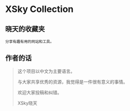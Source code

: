 # XSky Collection

## 晓天的收藏夹

```
分享有趣有用的网站和工具。
```

## 作者的话

> 这个项目以中文为主要语言。
>
> 与大家共享优秀的资源，我觉得是一件很有意义的事情。
>
> 欢迎大家投稿和纠错。
>
>
>
>  XSky晓天



